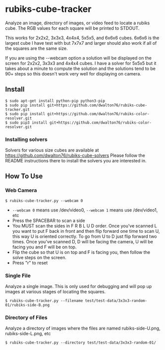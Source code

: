 # rubiks-cube-tracker
Analyze an image, directory of images, or video feed to locate a rubiks cube.
The RGB values for each square will be printed to STDOUT.

This works for 2x2x2, 3x3x3, 4x4x4, 5x5x5, and 6x6x6 cubes.  6x6x6 is the
largest cube I have test with but 7x7x7 and larger should also work if all
of the squares are the same size.

If you are using the --webcam option a solution will be displayed on the screen
for 2x2x2, 3x3x3 and 4x4x4 cubes.  I have a solver for 5x5x5 but it takes about
a minute to compute the solution and the solutions tend to be 90+ steps so this
doesn't work very well for displaying on camera.


## Install
```
$ sudo apt-get install python-pip python3-pip
$ sudo pip install git+https://github.com/dwalton76/rubiks-cube-tracker.git
$ sudo pip install git+https://github.com/dwalton76/rubiks-color-resolver.git
$ sudo pip3 install git+https://github.com/dwalton76/rubiks-color-resolver.git
```

### Installing solvers
Solvers for various size cubes are available at https://github.com/dwalton76/rubiks-cube-solvers
Please follow the README instructions there to install the solvers you are interested in.


## How To Use

### Web Camera

```
$ rubiks-cube-tracker.py --webcam 0
```

- `--webcam 0` means use /dev/video0, `--webcam 1` means use /dev/video1, etc
- Press the SPACEBAR to scan a side
- You MUST scan the sides in F R B L U D order. Once you've scanned L you want to put F back in front and then flip forward one time to scan U, this way U is oriented correctly.  To go from U to D just flip forward two times. Once you've scanned D, D will be facing the camera, U will be facing you and F will be on top.
- Flip the cube so that U is on top and F is facing you, then follow the solve steps on the screen.
- Press "r" to reset

### Single File
Analyze a single image.  This is only used for debugging and will pop up
images at various stages of locating the squares.
```
$ rubiks-cube-tracker.py --filename test/test-data/3x3x3-random-01/rubiks-side-B.png
```

### Directory of Files
Analyze a directory of images where the files are named rubiks-side-U.png, rubiks-side-L.png, etc
```
$ rubiks-cube-tracker.py --directory test/test-data/3x3x3-random-01/
```
